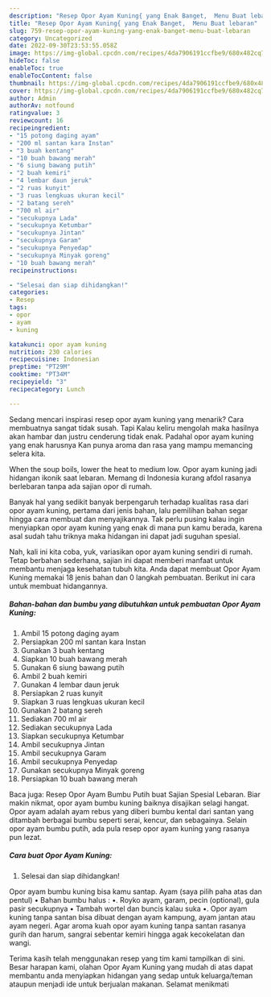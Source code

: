 ```yaml
---
description: "Resep Opor Ayam Kuning{ yang Enak Banget,  Menu Buat lebaran"
title: "Resep Opor Ayam Kuning{ yang Enak Banget,  Menu Buat lebaran"
slug: 759-resep-opor-ayam-kuning-yang-enak-banget-menu-buat-lebaran
category: Uncategorized
date: 2022-09-30T23:53:55.058Z
image: https://img-global.cpcdn.com/recipes/4da7906191ccfbe9/680x482cq70/opor-ayam-kuning-foto-resep-utama.jpg
hideToc: false
enableToc: true
enableTocContent: false
thumbnail: https://img-global.cpcdn.com/recipes/4da7906191ccfbe9/680x482cq70/opor-ayam-kuning-foto-resep-utama.jpg
cover: https://img-global.cpcdn.com/recipes/4da7906191ccfbe9/680x482cq70/opor-ayam-kuning-foto-resep-utama.jpg
author: Admin
authorAv: notfound
ratingvalue: 3
reviewcount: 16
recipeingredient:
- "15 potong daging ayam"
- "200 ml santan kara Instan"
- "3 buah kentang"
- "10 buah bawang merah"
- "6 siung bawang putih"
- "2 buah kemiri"
- "4 lembar daun jeruk"
- "2 ruas kunyit"
- "3 ruas lengkuas ukuran kecil"
- "2 batang sereh"
- "700 ml air"
- "secukupnya Lada"
- "secukupnya Ketumbar"
- "secukupnya Jintan"
- "secukupnya Garam"
- "secukupnya Penyedap"
- "secukupnya Minyak goreng"
- "10 buah bawang merah"
recipeinstructions:

- "Selesai dan siap dihidangkan!"
categories:
- Resep
tags:
- opor
- ayam
- kuning

katakunci: opor ayam kuning 
nutrition: 230 calories
recipecuisine: Indonesian
preptime: "PT29M"
cooktime: "PT34M"
recipeyield: "3"
recipecategory: Lunch

---
```



Sedang mencari inspirasi resep opor ayam kuning yang menarik? Cara membuatnya sangat tidak susah. Tapi Kalau keliru mengolah maka hasilnya akan hambar dan justru cenderung tidak enak. Padahal opor ayam kuning yang enak harusnya Kan punya aroma dan rasa yang mampu memancing selera kita.


When the soup boils, lower the heat to medium low. Opor ayam kuning jadi hidangan ikonik saat lebaran. Memang di Indonesia kurang afdol rasanya berlebaran tanpa ada sajian opor di rumah.

Banyak hal yang sedikit banyak berpengaruh terhadap kualitas rasa dari opor ayam kuning, pertama dari jenis bahan, lalu pemilihan bahan segar hingga cara membuat dan menyajikannya. Tak perlu pusing kalau ingin menyiapkan opor ayam kuning yang enak di mana pun kamu berada, karena asal sudah tahu triknya maka hidangan ini dapat jadi suguhan spesial.


Nah, kali ini kita coba, yuk, variasikan opor ayam kuning sendiri di rumah. Tetap berbahan sederhana, sajian ini dapat memberi manfaat untuk membantu menjaga kesehatan tubuh kita. Anda dapat membuat Opor Ayam Kuning memakai 18 jenis bahan dan 0 langkah pembuatan. Berikut ini cara untuk membuat hidangannya.

<!--inarticleads1-->

##### Bahan-bahan dan bumbu yang dibutuhkan untuk pembuatan Opor Ayam Kuning:

1. Ambil 15 potong daging ayam
1. Persiapkan 200 ml santan kara Instan
1. Gunakan 3 buah kentang
1. Siapkan 10 buah bawang merah
1. Gunakan 6 siung bawang putih
1. Ambil 2 buah kemiri
1. Gunakan 4 lembar daun jeruk
1. Persiapkan 2 ruas kunyit
1. Siapkan 3 ruas lengkuas ukuran kecil
1. Gunakan 2 batang sereh
1. Sediakan 700 ml air
1. Sediakan secukupnya Lada
1. Siapkan secukupnya Ketumbar
1. Ambil secukupnya Jintan
1. Ambil secukupnya Garam
1. Ambil secukupnya Penyedap
1. Gunakan secukupnya Minyak goreng
1. Persiapkan 10 buah bawang merah


Baca juga: Resep Opor Ayam Bumbu Putih buat Sajian Spesial Lebaran. Biar makin nikmat, opor ayam bumbu kuning baiknya disajikan selagi hangat. Opor ayam adalah ayam rebus yang diberi bumbu kental dari santan yang ditambah berbagai bumbu seperti serai, kencur, dan sebagainya. Selain opor ayam bumbu putih, ada pula resep opor ayam kuning yang rasanya pun lezat. 

<!--inarticleads2-->

##### Cara buat Opor Ayam Kuning:


1. Selesai dan siap dihidangkan!

Opor ayam bumbu kuning bisa kamu santap. Ayam (saya pilih paha atas dan pentul) • Bahan bumbu halus : •. Royko ayam, garam, pecin (optional), gula pasir secukupnya • Tambah wortel dan buncis kalau suka •. Opor ayam kuning tanpa santan bisa dibuat dengan ayam kampung, ayam jantan atau ayam negeri. Agar aroma kuah opor ayam kuning tanpa santan rasanya gurih dan harum, sangrai sebentar kemiri hingga agak kecokelatan dan wangi. 

Terima kasih telah menggunakan resep yang tim kami tampilkan di sini. Besar harapan kami, olahan Opor Ayam Kuning yang mudah di atas dapat membantu anda menyiapkan hidangan yang sedap untuk keluarga/teman ataupun menjadi ide untuk berjualan makanan. Selamat menikmati
